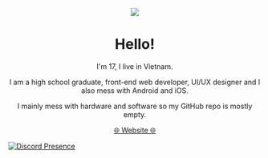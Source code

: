 <p align="center">
 <img src="https://files.catbox.moe/l7o9l0.jpg" />
</p>
<h1 align="center">Hello!</h1>

<p align="center">I'm 17, I live in Vietnam.</p>  
<p align="center">I am a high school graduate, front-end web developer, UI/UX designer and I also mess with Android and iOS.</p>  
<p align="center">I mainly mess with hardware and software so my GitHub repo is mostly empty.</p>  
<p align="center">
<a href="https://netzsworth.github.io">🌐 Website 🌐</a>  
</p>

[![Discord Presence](https://lanyard.cnrad.dev/api/244265011281657856)](https://discord.com/users/244265011281657856)
